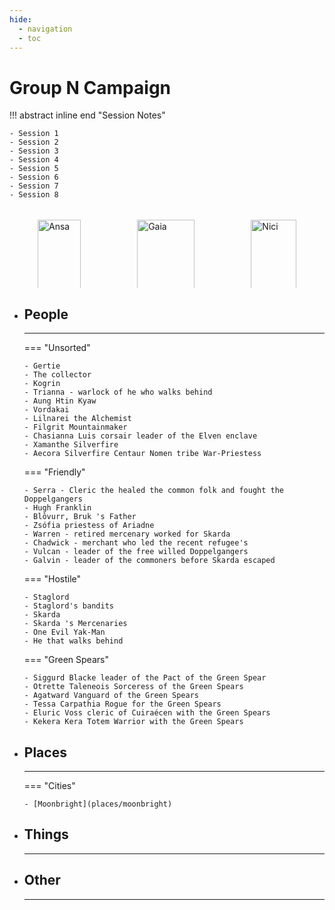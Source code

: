 ```yaml
---
hide:
  - navigation
  - toc
---
```


<style>
  .row {
    display: flex;
  }
  
  .column {
    flex: 20%;
    padding: 5px;
  }
</style>

# Group N Campaign

!!! abstract inline end "Session Notes"

    - Session 1
    - Session 2
    - Session 3
    - Session 4
    - Session 5
    - Session 6
    - Session 7
    - Session 8

<div class="row">
  <div class="column">
    <figure markdown>
      <a href="https://half-guinea-press.github.io/zymurgical-oubliette/group-n/pc/ansa/">
        <img src="https://half-guinea-press.github.io/zymurgical-oubliette/images/Ansa-head.jpg" alt="Ansa" style="width:100%">
      </a>
      <figcaption>Ansa</figcaption>
    </figure>
    <figure markdown>
      <a href="https://half-guinea-press.github.io/zymurgical-oubliette/group-n/pc/bruk/">
        <img src="https://half-guinea-press.github.io/zymurgical-oubliette/images/bruk_head.jpg" alt="Bruk" style="width:100%">
      </a>
      <figcaption>Bruk</figcaption>
    </figure>
  </div>
  <div class="column">
    <figure markdown>
      <a href="https://half-guinea-press.github.io/zymurgical-oubliette/group-n/pc/gaia/">
        <img src="https://half-guinea-press.github.io/zymurgical-oubliette/images/gaia_head.jpg" alt="Gaia" style="width:100%">
      </a>
      <figcaption>Gaia</figcaption>
    </figure>
    <figure markdown>
      <a href="https://half-guinea-press.github.io/zymurgical-oubliette/group-n/pc/mirvaish/">
        <img src="https://half-guinea-press.github.io/zymurgical-oubliette/images/mirvaish_head.jpg" alt="Mirvaish" style="width:100%">
      </a>
      <figcaption>Mirvaish</figcaption>
    </figure>
  </div>
  <div class="column">
    <figure markdown>
      <a href="https://half-guinea-press.github.io/zymurgical-oubliette/group-n/pc/nici/">
        <img src="https://half-guinea-press.github.io/zymurgical-oubliette/images/nici_head.jpg" alt="Nici" style="width:100%">
      </a>
      <figcaption>Nici</figcaption>
    </figure>
    <figure markdown>
      <a href="https://half-guinea-press.github.io/zymurgical-oubliette/group-n/pc/norm/">
        <img src="https://half-guinea-press.github.io/zymurgical-oubliette/images/norm_man_head.jpg" alt="Norm" style="width:100%">
      </a>
      <figcaption>Norm</figcaption>
    </figure>
  </div>
</div>

<div class="grid cards" markdown>

-   ## People

    ---

    === "Unsorted"

        - Gertie 
        - The collector
        - Kogrin
        - Trianna - warlock of he who walks behind
        - Aung Htin Kyaw
        - Vordakai
        - Lilnarei the Alchemist
        - Filgrit Mountainmaker
        - Chasianna Luis corsair leader of the Elven enclave
        - Xamanthe Silverfire
        - Aecora Silverfire Centaur Nomen tribe War-Priestess

    === "Friendly"

        - Serra - Cleric the healed the common folk and fought the Doppelgangers
        - Hugh Franklin
        - Blôvurr, Bruk 's Father
        - Zsófia priestess of Ariadne
        - Warren - retired mercenary worked for Skarda
        - Chadwick - merchant who led the recent refugee's
        - Vulcan - leader of the free willed Doppelgangers
        - Galvin - leader of the commoners before Skarda escaped
    
    === "Hostile"

        - Staglord
        - Staglord's bandits
        - Skarda
        - Skarda 's Mercenaries
        - One Evil Yak-Man
        - He that walks behind

    === "Green Spears"

        - Siggurd Blacke leader of the Pact of the Green Spear
        - Otrette Taleneois Sorceress of the Green Spears
        - Agatward Vanguard of the Green Spears
        - Tessa Carpathia Rogue for the Green Spears
        - Eluric Voss cleric of Cuiraécen with the Green Spears
        - Kekera Kera Totem Warrior with the Green Spears

-   ## Places

    ---

    === "Cities"

        - [Moonbright](places/moonbright)

-   ## Things

    ---

-   ## Other

    ---

</div>
